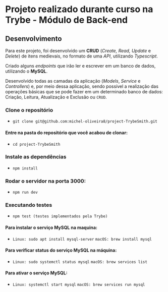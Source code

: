 # Projeto realizado durante curso na Trybe - Módulo de Back-end


## Desenvolvimento

Para este projeto, foi desenvolvido um **CRUD** (_Create, Read, Update_ e _Delete_) de itens medievais, no formato de uma _API_, utilizando _Typescript_.

Criado alguns _endpoints_ que irão ler e escrever em um banco de dados, utilizando o **MySQL**.

Desenvolvido todas as camadas da aplicação (_Models_, _Service_ e _Controllers_) e, por meio dessa aplicação, sendo possível a realização das operações básicas que se pode fazer em um determinado banco de dados: Criação, Leitura, Atualização e Exclusão ou `CRUD`.

### Clone o repositório
 - `git clone git@github.com:michel-oliveira8/project-TrybeSmith.git`

#### Entre na pasta do repositório que você acabou de clonar:
  - `cd project-TrybeSmith`

### Instale as dependências

- `npm install`

### Rodar o servidor na porta 3000:

- `npm run dev`

### Executando testes

- `npm test (testes implementados pela Trybe)`

#### Para instalar o serviço MySQL na maquina:
- `Linux: sudo apt install mysql-server`
`macOS: brew install mysql`

#### Para verificar status do serviço MySQL na máquina:
- `Linux: sudo systemctl status mysql`
`macOS: brew services list`

#### Para ativar o serviço MySQL:
- `Linux: systemctl start mysql`
`macOS: brew services run mysql`

